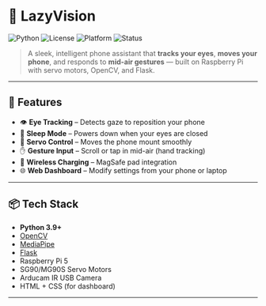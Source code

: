 # 📱 LazyVision

![Python](https://img.shields.io/badge/python-3.9%2B-blue)
![License](https://img.shields.io/badge/license-MIT-green)
![Platform](https://img.shields.io/badge/platform-Raspberry%20Pi-red)
![Status](https://img.shields.io/badge/status-WIP-yellow)

> A sleek, intelligent phone assistant that **tracks your eyes**, **moves your phone**, and responds to **mid-air gestures** — built on Raspberry Pi with servo motors, OpenCV, and Flask.

---

## 🧠 Features

- 👁️ **Eye Tracking** – Detects gaze to reposition your phone
- 🛌 **Sleep Mode** – Powers down when your eyes are closed
- 🤖 **Servo Control** – Moves the phone mount smoothly
- ✋ **Gesture Input** – Scroll or tap in mid-air (hand tracking)
- 🔌 **Wireless Charging** – MagSafe pad integration
- 🌐 **Web Dashboard** – Modify settings from your phone or laptop

---

## 📦 Tech Stack

- **Python 3.9+**
- [OpenCV](https://opencv.org/)
- [MediaPipe](https://google.github.io/mediapipe/)
- [Flask](https://flask.palletsprojects.com/)
- Raspberry Pi 5
- SG90/MG90S Servo Motors
- Arducam IR USB Camera
- HTML + CSS (for dashboard)

---

